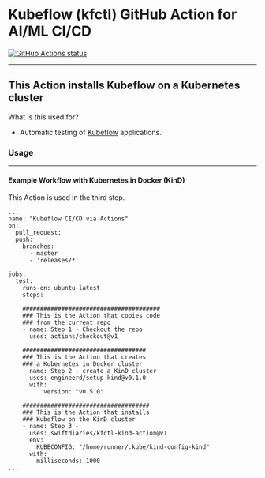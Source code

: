 # Kubeflow (kfctl) GitHub Action for AI/ML CI/CD

<a href="https://github.com/swiftdiaries/kfctl-kind-action"><img alt="GitHub Actions status" src="https://github.com/swiftdiaries/kfctl-kind-action/workflows/Test+kfctl+typescript-action/badge.svg"></a>

---

## This Action installs Kubeflow on a Kubernetes cluster

What is this used for?

- Automatic testing of [Kubeflow](www.kubeflow.org) applications.

### Usage
---------

#### Example Workflow with Kubernetes in Docker (KinD)

This Action is used in the third step.
```
...
name: "Kubeflow CI/CD via Actions"
on:
  pull_request:
  push:
    branches:
      - master
      - 'releases/*'

jobs:
  test:
    runs-on: ubuntu-latest
    steps:

    #######################################
    ### This is the Action that copies code
    ### from the current repo
    - name: Step 1 - Checkout the repo
      uses: actions/checkout@v1
    
    ###################################
    ### This is the Action that creates
    ### a Kubernetes in Docker cluster
    - name: Step 2 - create a KinD cluster
      uses: engineerd/setup-kind@v0.1.0
      with:
          version: "v0.5.0"
    
    ####################################
    ### This is the Action that installs
    ### Kubeflow on the KinD cluster
    - name: Step 3 - 
      uses: swiftdiaries/kfctl-kind-action@v1
      env:
        KUBECONFIG: "/home/runner/.kube/kind-config-kind"
      with: 
        milliseconds: 1000
...
```
